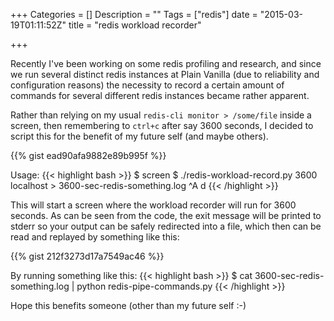 +++
Categories = []
Description = ""
Tags = ["redis"]
date = "2015-03-19T01:11:52Z"
title = "redis workload recorder"

+++

Recently I've been working on some redis profiling and research, and since
we run several distinct redis instances at Plain Vanilla (due to reliability
and configuration reasons) the necessity to record a certain amount of commands
for several different redis instances became rather apparent.

<!--more-->

Rather than relying on my usual `redis-cli monitor > /some/file` inside a
screen, then remembering to `ctrl+c` after say 3600 seconds, I decided to 
script this for the benefit of my future self (and maybe others).

{{% gist ead90afa9882e89b995f %}}

Usage:
{{< highlight bash >}}
$ screen
$ ./redis-workload-record.py 3600 localhost > 3600-sec-redis-something.log
^A d
{{< /highlight >}}

This will start a screen where the workload recorder will run for 3600 seconds.
As can be seen from the code, the exit message will be printed to stderr so
your output can be safely redirected into a file, which then can be read and
replayed by something like this:

{{% gist 212f3273d17a7549ac46 %}}

By running something like this:
{{< highlight bash >}}
$ cat 3600-sec-redis-something.log | python redis-pipe-commands.py
{{< /highlight >}}

Hope this benefits someone (other than my future self :-)
